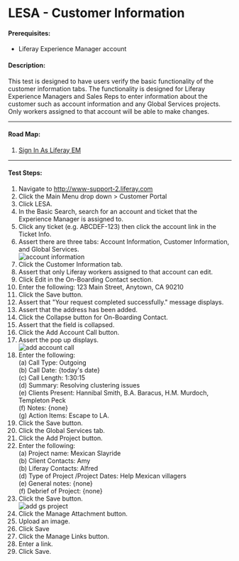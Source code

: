 LESA - Customer Information
===========================

#### Prerequisites: ####
* Liferay Experience Manager account


#### Description: ####
This test is designed to have users verify the basic functionality of the customer information tabs. The functionality is designed for Liferay Experience Managers and Sales Reps to enter information about the customer such as account information and any Global Services projects. Only workers assigned to that account will be able to make changes.

****
#### Road Map: ####
1. [Sign In As Liferay EM](#SignInAsLiferayEM)


****

#### Test Steps: ####
1. <a href="#SignInAsLiferayEM" name="SignInAsLiferayEM"></a>Navigate to http://www-support-2.liferay.com
1. Click the Main Menu drop down > Customer Portal
1. Click LESA.
1. In the Basic Search, search for an account and ticket that the Experience Manager is assigned to.
1. Click any ticket (e.g. ABCDEF-123) then click the account link in the Ticket Info. 
1. Assert there are three tabs: Account Information, Customer Information, and Global Services.    
![account information](https://github.com/liferay/liferay-qa-ee/raw/master/LESA/baseline/support/images/customer-information01.jpg)
1. Click the Customer Information tab.
1. Assert that only Liferay workers assigned to that account can edit.
1. Click Edit in the On-Boarding Contact section.
1. Enter the following: 123 Main Street, Anytown, CA 90210
1. Click the Save button.
1. Assert that "Your request completed successfully." message displays.
1. Assert that the address has been added.
1. Click the Collapse button for On-Boarding Contact.
1. Assert that the field is collapsed.
1. Click the Add Account Call button.
1. Assert the pop up displays.    
![add account call](https://github.com/liferay/liferay-qa-ee/raw/master/LESA/baseline/support/images/customer-information02.jpg)
1. Enter the following:    
	(a) Call Type: Outgoing    
	(b) Call Date: {today's date}    
	(c) Call Length: 1:30:15    
	(d) Summary: Resolving clustering issues    
	(e) Clients Present: Hannibal Smith, B.A. Baracus, H.M. Murdoch, Templeton Peck    
	(f) Notes: {none}    
	(g) Action Items: Escape to LA.
1. Click the Save button.
1. Click the Global Services tab.
1. Click the Add Project button.
1. Enter the following:    
	(a) Project name: Mexican Slayride    
	(b) Client Contacts: Amy    
	(b) Liferay Contacts: Alfred    
	(d) Type of Project /Project Dates: Help Mexican villagers    
	(e) General notes: {none}   
	(f) Debrief of Project: {none}    
1. Click the Save button.    
![add gs project](https://github.com/liferay/liferay-qa-ee/raw/master/LESA/baseline/support/images/customer-information03.jpg)
1. Click the Manage Attachment button.
1. Upload an image.
1. Click Save
1. Click the Manage Links button.
1. Enter a link.
1. Click Save.

